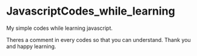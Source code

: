# JavascriptCodes_while_learning
My simple codes while learning javascript.

Theres a comment in every codes so that you can understand.
Thank you and happy learning.
